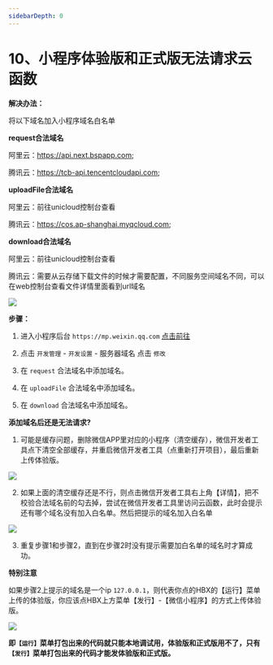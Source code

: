```yaml
---
sidebarDepth: 0
---
```


# 10、小程序体验版和正式版无法请求云函数

**解决办法：**

将以下域名加入小程序域名白名单 

**request合法域名**

阿里云：https://api.next.bspapp.com;

腾讯云：https://tcb-api.tencentcloudapi.com;

**uploadFile合法域名**

阿里云：前往unicloud控制台查看

腾讯云：https://cos.ap-shanghai.myqcloud.com;

**download合法域名**

阿里云：前往unicloud控制台查看

腾讯云：需要从云存储下载文件的时候才需要配置，不同服务空间域名不同，可以在web控制台查看文件详情里面看到url域名

![](https://mp-cf0c5e69-620c-4f3c-84ab-f4619262939f.cdn.bspapp.com/cloudstorage/83508b93-a64d-46f1-a550-e99bd10205fa.png)

**步骤：**

1. 进入小程序后台 `https://mp.weixin.qq.com` [点击前往](https://mp.weixin.qq.com)

2. 点击 `开发管理` - `开发设置` - 服务器域名 点击 `修改`

3. 在 `request` 合法域名中添加域名。

4. 在 `uploadFile` 合法域名中添加域名。

5. 在 `download` 合法域名中添加域名。



**添加域名后还是无法请求?**

1. 可能是缓存问题，删除微信APP里对应的小程序（清空缓存），微信开发者工具点下清空全部缓存，并重启微信开发者工具（点重新打开项目），最后重新上传体验版。

![](https://mp-cf0c5e69-620c-4f3c-84ab-f4619262939f.cdn.bspapp.com/cloudstorage/734de8ed-3da0-4e17-8de9-cdf0cba587d2.png)

2. 如果上面的清空缓存还是不行，则点击微信开发者工具右上角【详情】，把不校验合法域名前的勾去掉，尝试在微信开发者工具里访问云函数，此时会提示还有哪个域名没有加入白名单。然后把提示的域名加入白名单

![](https://mp-cf0c5e69-620c-4f3c-84ab-f4619262939f.cdn.bspapp.com/cloudstorage/6315a518-9201-4318-be62-ce04ce42b391.png)

3. 重复步骤1和步骤2，直到在步骤2时没有提示需要加白名单的域名时才算成功。

**特别注意**

如果步骤2上提示的域名是一个ip `127.0.0.1`，则代表你点的HBX的【运行】菜单上传的体验版，你应该点HBX上方菜单【发行】-【微信小程序】的方式上传体验版。

![](https://mp-cf0c5e69-620c-4f3c-84ab-f4619262939f.cdn.bspapp.com/cloudstorage/28b1b554-395f-4f43-8937-02cd44077c39.png)

**即`【运行】`菜单打包出来的代码就只能本地调试用，体验版和正式版用不了，只有`【发行】`菜单打包出来的代码才能发体验版和正式版。**

